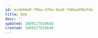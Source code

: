 ```yaml
---
id: ecdeb6e0-79be-476a-8ee8-7466ad98efde
title: Dom
desc: ''
updated: 1609127838648
created: 1609127838648
---
```


